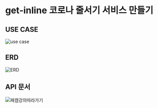 # get-inline 코로나 줄서기 서비스 만들기

## USE CASE
![use case](https://user-images.githubusercontent.com/82255957/178164203-53ed6c93-7103-41ef-a6f3-0df9c4f93dfe.png)
<br>
## ERD
![ERD](https://user-images.githubusercontent.com/82255957/178164204-d7fac1cb-dab6-4253-9dae-3441098e516e.png)
<br>
## API 문서
![패캠강의따라가기](https://user-images.githubusercontent.com/82255957/178164205-5f3ad3de-09c2-45c3-976c-1f0694c2f7bc.png)
